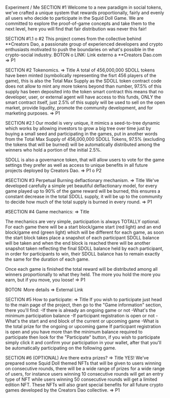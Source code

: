 Experiment  / Me
SECTION #1 
Welcome to a new paradigm in social tokens, we've crafted a unique system that rewards proportionally, fairly and evenly all users who decide to participate in the Squid Doll Game. 
We are committed to explore the proof-of-game concepts and take them to the next level, here you will find that fair distribution was never this fair!  

SECTION #1.1 o #2 
This project comes from the collective behind **Creators Dao, a passionate group of experienced developers and crypto enthusiasts motivated to push the boundaries on what's possible in the crypto-social industry.
BOTON o LINK: Link externo a **Creators Dao.com => P1

SECTION #2
Tokenomics. => Title
A total of 456,000,000 SDOLL tokens have been minted (symbolically representing the fisrt 456 players of the game), this is also the Total Max Supply as the SDOLL token contract code does not allow to mint any more tokens beyond than number, 97.5% of this supply has been deposited into the token smart contract this means that no developer, user, or external agent will have access to this funds, ONLY the smart contract itself, just 2.5% of this supply will be used to sell on the open market, provide liqudity, promote the community development, and for marketing purposes. => P1

SECTION  #2.1
Our model is very unique, it mimics a seed-to-tree dynamic which works by allowing investors to grow a big tree over time just by buying a small seed and participating in the games, put in another words from the Total Max Supply of 456,000,000 SDOLL Tokens, 97.5% (excluding the tokens that will be burned) will be automatically distributed among the winners who hold a portion of the initial 2.5%.

SDOLL is also a governance token, that will allow users to vote for the game settings they prefer as well as access to unique benefits in all future projects deployed by Creators Dao. => P1 o P2

#SECTION #3
Perpetual Burning deflactionary mechanism. =>  Title
We've developed carefully a simple yet beautiful deflactionary model, for every game played up to 90% of the game reward will be burned, this ensures a constant decrease in the total SDOLL supply, it will be up to the community to decide how much of the total supply is burned in every round.  => P1

#SECTION #4
Game mechanics: => Title

The mechanics are very simple, participation is always TOTALLY optional. 
For each game there will be a start block/game start (red light) and an end block/game end (green light) which will be different for each game, as soon the start block takes place a snapshot of each participant SDOLL balance will be taken and when the end block is reached there will be another snapshot taken reflecting the final SDOLL balance held by each participant, in order for participants to win, their SDOLL balance has to remain exactly the same for the duration of each game.

Once each game is finished the total reward will be distributed among all winners proportionally to what they held. The more you hold the more you earn, but if you move, you loose! => P1

BOTON: More details => External Link

SECTION #5 
How to participate: => Title
If you wish to participate just head to the main page of the project, then go to the "Game information" section, there you'll find:
-If there is already an ongoing game or not 
-What's the minimum participation balance
-If participant registration is open or not
-What's the start and end block of the current or upcoming game
-What is the total prize for the ongoing or upcoming game
If participant registration is open and you have more than the minimum balance required to participate then look for the "Participate" button, if you wish to participate simply click it and confirm your participation in your wallet, after that you'll be automatically participating on the following game.


SECTION #6 (OPTIONAL)
Are there extra prizes? => Title
YES! We've prepared some Squid Doll themed NFTs that will be given to users winning on consecutive rounds, there will be a wide range of prizes for a wide range of users, for instance users winning 10 consecutive rounds will get an entry type of NFT while users winning 50 consecutive rounds will get a limited edition NFT. These NFTs will also grant special benefits for all future crypto games developed by the Creators Dao collective.  => P1